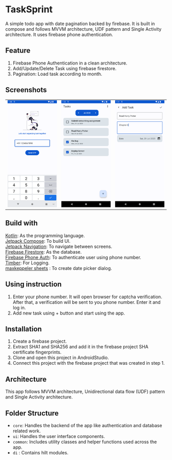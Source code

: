 # TaskSprint

A simple todo app with date pagination backed by firebase. It is built in compose
and follows MVVM architecture, UDF pattern and Single Activity architecture. It uses
firebase phone authentication.

## Feature

1. Firebase Phone Authentication in a clean architecture.
2. Add/Update/Delete Task using firebase firestore.
3. Pagination: Load task according to month.

## Screenshots

|                               |                               |                                    |
|-------------------------------|-------------------------------|------------------------------------|
| ![](image/ss_screen_auth.png) | ![](image/ss_screen_home.png) | ![](image/ss_screen_edit_task.png) |

## Build with

[Kotlin](https://kotlinlang.org/): As the programming language.  
[Jetpack Compose](https://developer.android.com/jetpack/compose): To build UI.  
[Jetpack Navigation](https://developer.android.com/guide/navigation): To navigate between screens.  
[Firebase Firestore](https://firebase.google.com/docs/firestore): As the database.  
[Firebase Phone Auth](https://firebase.google.com/docs/auth/android/phone-auth): To authenticate
user using phone number.  
[Timber](https://github.com/JakeWharton/timber): For Logging.  
[maxkeppeler sheets](https://github.com/maxkeppeler/sheets) : To create date picker dialog.

## Using instruction

1. Enter your phone number. It will open browser for captcha verification. After that,
   a verification will be sent to you phone number. Enter it and log in.
2. Add new task using + button and start using the app.

## Installation

1. Create a firebase project.
2. Extract SHA1 and SHA256 and add it in the firebase project SHA certificate fingerprints.
3. Clone and open this project in AndroidStudio.
4. Connect this project with the firebase project that was created in step 1.

## Architecture

This app follows MVVM architecture, Unidirectional data flow (UDF) pattern and Single Activity
architecture.

## Folder Structure

- `core`: Handles the backend of the app like authentication and database related work.
- `ui`: Handles the user interface components.
- `common`: Includes utility classes and helper functions used across the app.
- `di` : Contains hilt modules.